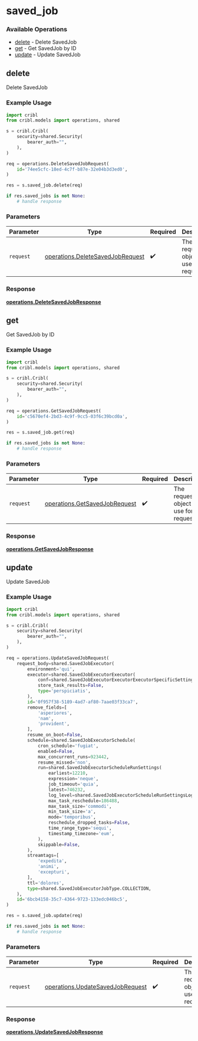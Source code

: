 # saved_job

### Available Operations

* [delete](#delete) - Delete SavedJob
* [get](#get) - Get SavedJob by ID
* [update](#update) - Update SavedJob

## delete

Delete SavedJob

### Example Usage

```python
import cribl
from cribl.models import operations, shared

s = cribl.Cribl(
    security=shared.Security(
        bearer_auth="",
    ),
)

req = operations.DeleteSavedJobRequest(
    id='74ee5cfc-18ed-4c7f-b87e-32e04b3d3ed0',
)

res = s.saved_job.delete(req)

if res.saved_jobs is not None:
    # handle response
```

### Parameters

| Parameter                                                                            | Type                                                                                 | Required                                                                             | Description                                                                          |
| ------------------------------------------------------------------------------------ | ------------------------------------------------------------------------------------ | ------------------------------------------------------------------------------------ | ------------------------------------------------------------------------------------ |
| `request`                                                                            | [operations.DeleteSavedJobRequest](../../models/operations/deletesavedjobrequest.md) | :heavy_check_mark:                                                                   | The request object to use for the request.                                           |


### Response

**[operations.DeleteSavedJobResponse](../../models/operations/deletesavedjobresponse.md)**


## get

Get SavedJob by ID

### Example Usage

```python
import cribl
from cribl.models import operations, shared

s = cribl.Cribl(
    security=shared.Security(
        bearer_auth="",
    ),
)

req = operations.GetSavedJobRequest(
    id='c5670ef4-2bd3-4c9f-9cc5-03f6c39bcd0a',
)

res = s.saved_job.get(req)

if res.saved_jobs is not None:
    # handle response
```

### Parameters

| Parameter                                                                      | Type                                                                           | Required                                                                       | Description                                                                    |
| ------------------------------------------------------------------------------ | ------------------------------------------------------------------------------ | ------------------------------------------------------------------------------ | ------------------------------------------------------------------------------ |
| `request`                                                                      | [operations.GetSavedJobRequest](../../models/operations/getsavedjobrequest.md) | :heavy_check_mark:                                                             | The request object to use for the request.                                     |


### Response

**[operations.GetSavedJobResponse](../../models/operations/getsavedjobresponse.md)**


## update

Update SavedJob

### Example Usage

```python
import cribl
from cribl.models import operations, shared

s = cribl.Cribl(
    security=shared.Security(
        bearer_auth="",
    ),
)

req = operations.UpdateSavedJobRequest(
    request_body=shared.SavedJobExecutor(
        environment='qui',
        executor=shared.SavedJobExecutorExecutor(
            conf=shared.SavedJobExecutorExecutorExecutorSpecificSettings(),
            store_task_results=False,
            type='perspiciatis',
        ),
        id='0f957f38-5189-4ad7-af80-7aae03f33ca7',
        remove_fields=[
            'asperiores',
            'nam',
            'provident',
        ],
        resume_on_boot=False,
        schedule=shared.SavedJobExecutorSchedule(
            cron_schedule='fugiat',
            enabled=False,
            max_concurrent_runs=923442,
            resume_missed='non',
            run=shared.SavedJobExecutorScheduleRunSettings(
                earliest=12210,
                expression='neque',
                job_timeout='quia',
                latest=746232,
                log_level=shared.SavedJobExecutorScheduleRunSettingsLogLevel.DEBUG,
                max_task_reschedule=186488,
                max_task_size='commodi',
                min_task_size='a',
                mode='temporibus',
                reschedule_dropped_tasks=False,
                time_range_type='sequi',
                timestamp_timezone='eum',
            ),
            skippable=False,
        ),
        streamtags=[
            'expedita',
            'animi',
            'excepturi',
        ],
        ttl='dolores',
        type=shared.SavedJobExecutorJobType.COLLECTION,
    ),
    id='6bcb4158-35c7-4364-9723-133edc046bc5',
)

res = s.saved_job.update(req)

if res.saved_jobs is not None:
    # handle response
```

### Parameters

| Parameter                                                                            | Type                                                                                 | Required                                                                             | Description                                                                          |
| ------------------------------------------------------------------------------------ | ------------------------------------------------------------------------------------ | ------------------------------------------------------------------------------------ | ------------------------------------------------------------------------------------ |
| `request`                                                                            | [operations.UpdateSavedJobRequest](../../models/operations/updatesavedjobrequest.md) | :heavy_check_mark:                                                                   | The request object to use for the request.                                           |


### Response

**[operations.UpdateSavedJobResponse](../../models/operations/updatesavedjobresponse.md)**

